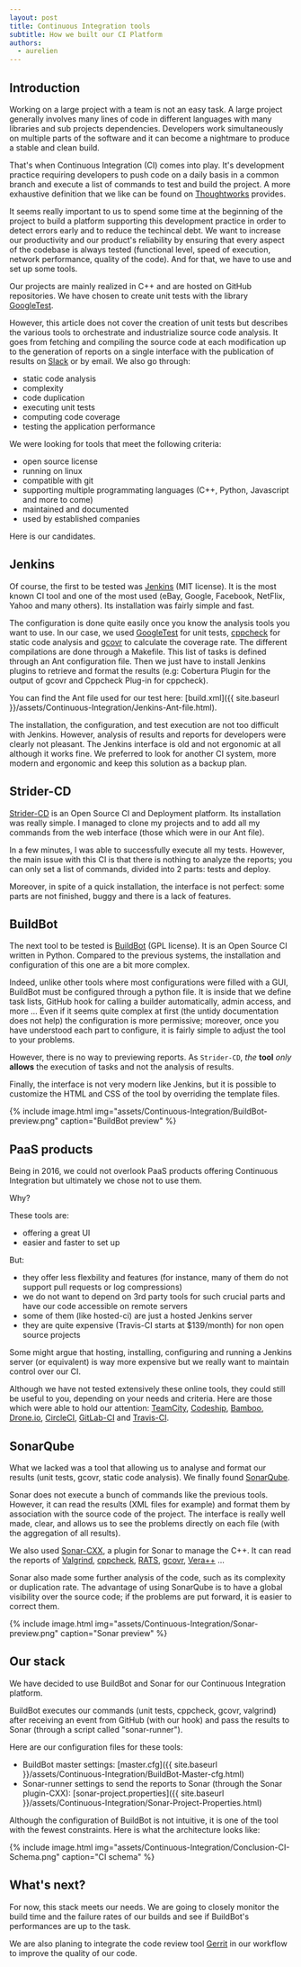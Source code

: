 ```yaml
---
layout: post
title: Continuous Integration tools
subtitle: How we built our CI Platform
authors:
  - aurelien
---
```


## Introduction

Working on a large project with a team is not an easy task. A large project generally involves many lines of code in different languages with many libraries and sub projects dependencies. Developers work simultaneously on multiple parts of the software and it can become a nightmare to produce a stable and clean build.

That's when Continuous Integration (CI) comes into play. It's development practice requiring developers to push code on a daily basis in a common branch and execute a list of commands to test and build the project. A more exhaustive definition that we like can be found on [Thoughtworks](https://www.thoughtworks.com/continuous-integration) provides.

It seems really important to us to spend some time at the beginning of the project to build a platform supporting this development practice in order to detect errors early and to reduce the techincal debt. We want to increase our productivity and our product's reliability by ensuring that every aspect of the codebase is always tested (functional level, speed of execution, network performance, quality of the code). And for that, we have to use and set up some tools.

Our projects are mainly realized in C++ and are hosted on GitHub repositories. We have chosen to create unit tests with the library [GoogleTest](https://github.com/google/googletest).

However, this article does not cover the creation of unit tests but describes the various tools to orchestrate and industrialize source code analysis. It goes from fetching and compiling the source code at each modification up to the generation of reports on a single interface with the publication of results on [Slack](https://slack.com) or by email.
We also go through:

- static code analysis
- complexity
- code duplication
- executing unit tests
- computing code coverage
- testing the application performance

We were looking for tools that meet the following criteria:

- open source license
- running on linux
- compatible with git
- supporting multiple programmating languages (C++, Python, Javascript and more to come)
- maintained and documented
- used by established companies

Here is our candidates.

## Jenkins

Of course, the first to be tested was [Jenkins](https://jenkins-ci.org) (MIT license). It is the most known CI tool and one of the most used (eBay, Google, Facebook, NetFlix, Yahoo and many others). Its installation was fairly simple and fast.

The configuration is done quite easily once you know the analysis tools you want to use. In our case, we used [GoogleTest](https://github.com/google/googletest) for unit tests, [cppcheck](http://cppcheck.sourceforge.net) for static code analysis and [gcovr](http://gcovr.com) to calculate the coverage rate. The different compilations are done through a Makefile. This list of tasks is defined through an Ant configuration file. Then we just have to install Jenkins plugins to retrieve and format the results (e.g: Cobertura Plugin for the output of gcovr and Cppcheck Plug-in for cppcheck).

You can find the Ant file used for our test here: [build.xml]({{ site.baseurl }}/assets/Continuous-Integration/Jenkins-Ant-file.html).

The installation, the configuration, and test execution are not too difficult with Jenkins. However, analysis of results and reports for developers were clearly not pleasant. The Jenkins interface is old and not ergonomic at all although it works fine. We preferred to look for another CI system, more modern and ergonomic and keep this solution as a backup plan.

## Strider-CD

[Strider-CD](http://stridercd.com) is an Open Source CI and Deployment platform. Its installation was really simple. I managed to clone my projects and to add all my commands from the web interface (those which were in our Ant file).

In a few minutes, I was able to successfully execute all my tests. However, the main issue with this CI is that there is nothing to analyze the reports; you can only set a list of commands, divided into 2 parts: tests and deploy.

Moreover, in spite of a quick installation, the interface is not perfect: some parts are not finished, buggy and there is a lack of features.

## BuildBot

The next tool to be tested is [BuildBot](http://buildbot.net) (GPL license). It is an Open Source CI written in Python. Compared to the previous systems, the installation and configuration of this one are a bit more complex.

Indeed, unlike other tools where most configurations were filled with a GUI, BuildBot must be configured through a python file. It is inside that we define task lists, GitHub hook for calling a builder automatically, admin access, and more ... Even if it seems quite complex at first (the untidy documentation does not help) the configuration is more permissive; moreover, once you have understood each part to configure, it is fairly simple to adjust the tool to your problems.

However, there is no way to previewing reports. As `Strider-CD`, *the* **tool** _only_ __allows__ the execution of tasks and not the analysis of results.

Finally, the interface is not very modern like Jenkins, but it is possible to customize the HTML and CSS of the tool by overriding the template files.

{% include image.html img="assets/Continuous-Integration/BuildBot-preview.png" caption="BuildBot preview" %}

## PaaS products

Being in 2016, we could not overlook PaaS products offering Continuous Integration but ultimately we chose not to use them.

Why?

These tools are:

 - offering a great UI
 - easier and faster to set up

But:

- they offer less flexbility and features (for instance, many of them do not support pull requests or log compressions)
- we do not want to depend on 3rd party tools for such crucial parts and have our code accessible on remote servers
- some of them (like hosted-ci) are just a hosted Jenkins server
- they are quite expensive (Travis-CI starts at $139/month) for non open source projects

Some might argue that hosting, installing, configuring and running a Jenkins server (or equivalent) is way more expensive but we really want to maintain control over our CI.

Although we have not tested extensively these online tools, they could still be useful to you, depending on your needs and criteria. Here are those which were able to hold our attention: [TeamCity](https://www.jetbrains.com/teamcity/), [Codeship](https://codeship.com/), [Bamboo](https://www.atlassian.com/software/bamboo/), [Drone.io](https://drone.io), [CircleCI](https://circleci.com), [GitLab-CI](https://about.gitlab.com/gitlab-ci/) and [Travis-CI](https://travis-ci.com).

## SonarQube

What we lacked was a tool that allowing us to analyse and format our results (unit tests, gcovr, static code analysis). We finally found [SonarQube](http://www.sonarqube.org/).

Sonar does not execute a bunch of commands like the previous tools. However, it can read the results (XML files for example) and format them by association with the source code of the project. The interface is really well made, clear, and allows us to see the problems directly on each file (with the aggregation of all results).

We also used [Sonar-CXX](https://github.com/SonarOpenCommunity/sonar-cxx), a plugin for Sonar to manage the C++. It can read the reports of [Valgrind](http://valgrind.org), [cppcheck](http://cppcheck.sourceforge.net), [RATS](https://code.google.com/p/rough-auditing-tool-for-security/), [gcovr](http://gcovr.com), [Vera++](https://bitbucket.org/verateam/vera/overview) ...

Sonar also made some further analysis of the code, such as its complexity or duplication rate. The advantage of using SonarQube is to have a global visibility over the source code; if the problems are put forward, it is easier to correct them.

{% include image.html img="assets/Continuous-Integration/Sonar-preview.png" caption="Sonar preview" %}

## Our stack

We have decided to use BuildBot and Sonar for our Continuous Integration platform.

BuildBot executes our commands (unit tests, cppcheck, gcovr, valgrind) after receiving an event from GitHub (with our hook) and pass the results to Sonar (through a script called "sonar-runner").

Here are our configuration files for these tools:

- BuildBot master settings: [master.cfg]({{ site.baseurl }}/assets/Continuous-Integration/BuildBot-Master-cfg.html)
- Sonar-runner settings to send the reports to Sonar (through the Sonar plugin-CXX): [sonar-project.properties]({{ site.baseurl }}/assets/Continuous-Integration/Sonar-Project-Properties.html)

Although the configuration of BuildBot is not intuitive, it is one of the tool with the fewest constraints. Here is what the architecture looks like:

{% include image.html img="assets/Continuous-Integration/Conclusion-CI-Schema.png" caption="CI schema" %}

## What's next?

For now, this stack meets our needs. We are going to closely monitor the build time and the failure rates of our builds and see if BuildBot's performances are up to the task.


We are also planing to integrate the code review tool  [Gerrit](http://www.gerritcodereview.com) in our workflow to improve the quality of our code.
